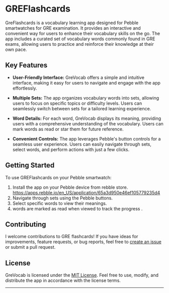 # GREFlashcards


GreFlashcards is a vocabulary learning app designed for Pebble smartwatches for GRE examination. It provides an interactive and convenient way for users to enhance their vocabulary skills on the go. The app includes a curated set of vocabulary words commonly found in GRE exams, allowing users to practice and reinforce their knowledge at their own pace.

## Key Features

- **User-Friendly Interface:** GreVocab offers a simple and intuitive interface, making it easy for users to navigate and engage with the app effortlessly.

- **Multiple Sets:** The app organizes vocabulary words into sets, allowing users to focus on specific topics or difficulty levels. Users can seamlessly switch between sets for a tailored learning experience.

- **Word Details:** For each word, GreVocab displays its meaning, providing users with a comprehensive understanding of the vocabulary. Users can mark words as read or star them for future reference.

- **Convenient Controls:** The app leverages Pebble's button controls for a seamless user experience. Users can easily navigate through sets, select words, and perform actions with just a few clicks.

## Getting Started

To use GREFlashcards on your Pebble smartwatch:

1. Install the app on your Pebble device from rebble store.
https://apps.rebble.io/en_US/application/65a3d950e46ef105779235d4
2. Navigate through sets using the Pebble buttons.
3. Select specific words to view their meanings.
4. words are marked as read when viewed to track the progress .

## Contributing

I welcome contributions to GRE flashcards! If you have ideas for improvements, feature requests, or bug reports, feel free to [create an issue](https://github.com/ankithreddypati/grevocab/issues/new) or submit a pull request.

## License

GreVocab is licensed under the [MIT License](https://github.com/ankithreddypati/grevocab/blob/main/LICENSE). Feel free to use, modify, and distribute the app in accordance with the license terms.

---
